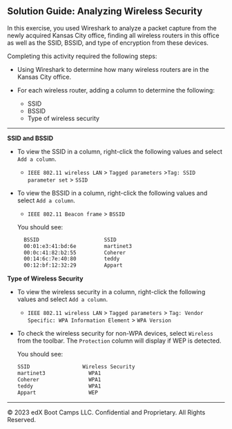 ## Solution Guide: Analyzing Wireless Security

In this exercise, you used Wireshark to analyze a packet capture from the newly acquired Kansas City office, finding all wireless routers in this office as well as the SSID, BSSID, and type of encryption from these devices.

Completing this activity required the following steps:

- Using Wireshark to determine how many wireless routers are in the Kansas City office.

- For each wireless router, adding a column to determine the following:

  - SSID
  - BSSID
  - Type of wireless security
   
---

**SSID and BSSID**

- To view the SSID in a column, right-click the following values and select `Add a column`.
  - `IEEE 802.11 wireless LAN`  > `Tagged parameters` >`Tag: SSID parameter set` > `SSID`
  
  
- To view the BSSID in a column, right-click the following values and select `Add a column`.
  - `IEEE 802.11 Beacon frame` > `BSSID`

  You should see: 
    
    ```bash
      BSSID                     SSID 
      00:01:e3:41:bd:6e         martinet3       
      00:0c:41:82:b2:55         Coherer 
      00:14:6c:7e:40:80         teddy    
      00:12:bf:12:32:29         Appart
  ```                    
                     

**Type of Wireless Security**
 

- To view the wireless security in a column, right-click the following values and select `Add a column`.
  - `IEEE 802.11 wireless LAN` > `Tagged parameters` > `Tag: Vendor Specific: WPA Information Element` >  `WPA Version`
  
- To check the wireless security for non-WPA devices, select `Wireless`  from the toolbar. The `Protection` column will display if WEP is detected.  

  You should see: 

  ```bash
  SSID                 Wireless Security    
  martinet3              WPA1   
  Coherer                WPA1
  teddy                  WPA1
  Appart                 WEP
  ```
---
© 2023 edX Boot Camps LLC. Confidential and Proprietary. All Rights Reserved.